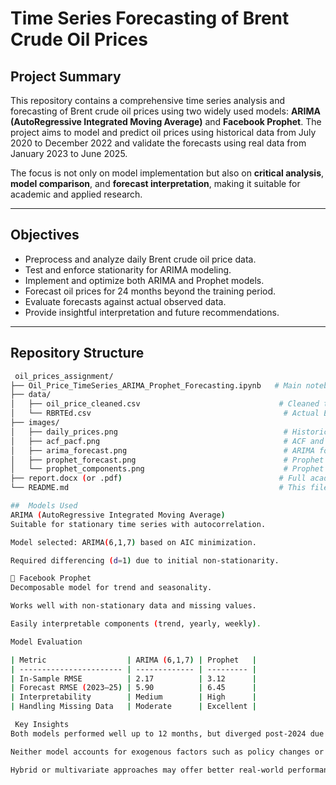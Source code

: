 #  Time Series Forecasting of Brent Crude Oil Prices
## Project Summary

This repository contains a comprehensive time series analysis and forecasting of Brent crude oil prices using two widely used models: **ARIMA (AutoRegressive Integrated Moving Average)** and **Facebook Prophet**. The project aims to model and predict oil prices using historical data from July 2020 to December 2022 and validate the forecasts using real data from January 2023 to June 2025.

The focus is not only on model implementation but also on **critical analysis**, **model comparison**, and **forecast interpretation**, making it suitable for academic and applied research.

---

##  Objectives

- Preprocess and analyze daily Brent crude oil price data.
- Test and enforce stationarity for ARIMA modeling.
- Implement and optimize both ARIMA and Prophet models.
- Forecast oil prices for 24 months beyond the training period.
- Evaluate forecasts against actual observed data.
- Provide insightful interpretation and future recommendations.

---

##  Repository Structure

```bash
 oil_prices_assignment/
├── Oil_Price_TimeSeries_ARIMA_Prophet_Forecasting.ipynb   # Main notebook
├── data/
│   ├── oil_price_cleaned.csv                               # Cleaned training data (2020–2022)
│   └── RBRTEd.csv                                           # Actual EIA data (2023–2025)
├── images/
│   ├── daily_prices.png                                     # Historical data plot
│   ├── acf_pacf.png                                         # ACF and PACF plots
│   ├── arima_forecast.png                                   # ARIMA forecast with CI
│   ├── prophet_forecast.png                                 # Prophet forecast vs actual
│   └── prophet_components.png                               # Prophet trend and seasonality
├── report.docx (or .pdf)                                   # Full academic report
└── README.md                                               # This file

##  Models Used
ARIMA (AutoRegressive Integrated Moving Average)
Suitable for stationary time series with autocorrelation.

Model selected: ARIMA(6,1,7) based on AIC minimization.

Required differencing (d=1) due to initial non-stationarity.

🔸 Facebook Prophet
Decomposable model for trend and seasonality.

Works well with non-stationary data and missing values.

Easily interpretable components (trend, yearly, weekly).

Model Evaluation

| Metric                  | ARIMA (6,1,7) | Prophet   |
| ----------------------- | ------------- | --------- |
| In-Sample RMSE          | 2.17          | 3.12      |
| Forecast RMSE (2023–25) | 5.90          | 6.45      |
| Interpretability        | Medium        | High      |
| Handling Missing Data   | Moderate      | Excellent |

 Key Insights
Both models performed well up to 12 months, but diverged post-2024 due to external shocks.

Neither model accounts for exogenous factors such as policy changes or global conflicts.

Hybrid or multivariate approaches may offer better real-world performance.



